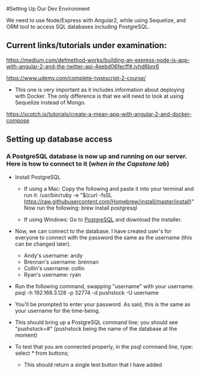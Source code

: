 #Setting Up Our Dev Environment

We need to use Node/Express with Angular2, while using Sequelize, and ORM tool to access SQL databases including PostgreSQL. 

## Current links/tutorials under examination:
https://medium.com/defmethod-works/building-an-express-node-js-app-with-angular-2-and-the-twitter-api-4eebd06fecff#.ivhd6bnr6

https://www.udemy.com/complete-typescript-2-course/

* This one is very important as it includes information about deploying with Docker. The only difference is that we will need to look at using Sequelize instead of Mongo.

https://scotch.io/tutorials/create-a-mean-app-with-angular-2-and-docker-compose

## Setting up database access
### A PostgreSQL database is now up and running on our server. Here is how to connect to it (*when in the Capstone lab*)

* Install PostgreSQL
	* If using a Mac: Copy the following and paste it into your terminal and run it: /usr/bin/ruby -e "$(curl -fsSL https://raw.githubusercontent.com/Homebrew/install/master/install)"
	Now run the following: brew install postgresql

	* If using Windows: Go to [PostgreSQL](https://www.postgresql.org/download/windows/) and download the installer.


* Now, we can connect to the database. I have created user's for everyone to connect with the password the same as the username (this can be changed later).
	* Andy's username: andy
	* Brennan's username: brennan
	* Collin's username: collin
	* Ryan's username: ryan


* Run the following command, swapping "username" with your username: psql -h 192.168.3.128 -p 32774 -d pushstock -U username

* You'll be prompted to enter your password. As said, this is the same as your username for the time-being.

* This should bring up a PostgreSQL command line; you should see "pushstock=#" (pushstock being the name of the database at the moment)

* To test that you are connected properly, in the psql command line, type: select * from buttons;
	* This should return a single test button that I have added

